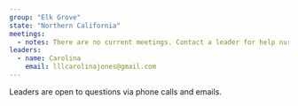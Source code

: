 ```yaml
---
group: "Elk Grove"
state: "Northern California"
meetings:
  - notes: There are no current meetings. Contact a leader for help nursing.
leaders:
  - name: Carolina
    email: lllcarolinajones@gmail.com
---
```

Leaders are open to questions via phone calls and emails.
